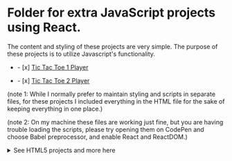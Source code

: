 # Folder for extra JavaScript projects using React.
<div>
<p>The content and styling of these projects are very simple. The purpose of these projects is to utilize Javascript's functionality.</p>
</div>


<ul><li>- [x]  <a href="https://saltyHobo.github.io/extra-js-react-projects/tic-tac-toe-one-player.html">Tic Tac Toe 1 Player</a></li></ul>
<ul><li>- [x]  <a href="https://saltyHobo.github.io/extra-js-react-projects/tic-tac-toe-two-player.html">Tic Tac Toe 2 Player</a></li></ul>



<p>(note 1: While I normally prefer to maintain styling and scripts in separate files, for these projects I included everything in the HTML file for the sake of keeping everything in one place.)</p>
<p>(note 2: On my machine these files are working just fine, but you are having trouble loading the scripts, please try opening them on CodePen and choose Babel preprocessor, and enable React and ReactDOM.)</p>


<p>
<details>
<summary>See HTML5 projects and more here</summary>
  <a href="https://github.com/SaltyHobo/SaltyHobo.github.io">SaltyHobo's Homepage</a>
</details>
  </p>
